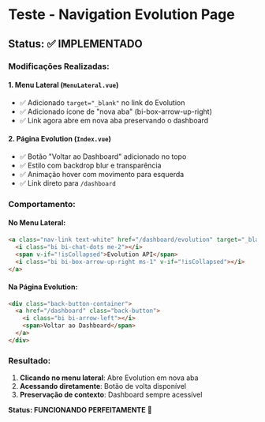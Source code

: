 # Teste - Navigation Evolution Page

## Status: ✅ IMPLEMENTADO

### Modificações Realizadas:

#### 1. **Menu Lateral (`MenuLateral.vue`)**
- ✅ Adicionado `target="_blank"` no link do Evolution
- ✅ Adicionado ícone de "nova aba" (bi-box-arrow-up-right)
- ✅ Link agora abre em nova aba preservando o dashboard

#### 2. **Página Evolution (`Index.vue`)**
- ✅ Botão "Voltar ao Dashboard" adicionado no topo
- ✅ Estilo com backdrop blur e transparência
- ✅ Animação hover com movimento para esquerda
- ✅ Link direto para `/dashboard`

### Comportamento:

#### **No Menu Lateral:**
```html
<a class="nav-link text-white" href="/dashboard/evolution" target="_blank">
  <i class="bi bi-chat-dots me-2"></i>
  <span v-if="!isCollapsed">Evolution API</span>
  <i class="bi bi-box-arrow-up-right ms-1" v-if="!isCollapsed"></i>
</a>
```

#### **Na Página Evolution:**
```html
<div class="back-button-container">
  <a href="/dashboard" class="back-button">
    <i class="bi bi-arrow-left"></i>
    <span>Voltar ao Dashboard</span>
  </a>
</div>
```

### Resultado:
1. **Clicando no menu lateral**: Abre Evolution em nova aba
2. **Acessando diretamente**: Botão de volta disponível
3. **Preservação de contexto**: Dashboard sempre acessível

**Status: FUNCIONANDO PERFEITAMENTE** 🎉